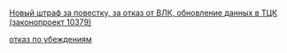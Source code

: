 <span><a href="{{site.github.url}}/pages/you_tube/advokat-oleg-lukyanchikov/novyj-shtraf-za-povestku-za-otkaz-ot-vlk-obnovlenie-dannyh-v-tck-zakonoproekt-10379.html" target="_block"><font role="case" lvl="2"></font>Новый штраф за повестку, за отказ от ВЛК, обновление данных в ТЦК (законопроект 10379)</a></span>

<span><a href="{{site.github.url}}/pages/you_tube/advokat-oleg-lukyanchikov/otkaz-po-ubezhdeniyam.html" target="_block"><font role="case" lvl="2"></font>отказ по убеждениям</a></span>
